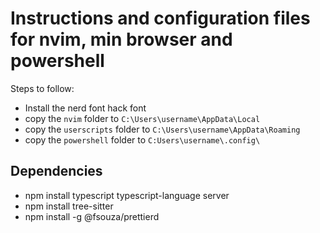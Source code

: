 # Instructions and configuration files for nvim, min browser and powershell
Steps to follow:
* Install the nerd font hack font
* copy the `nvim` folder to `C:\Users\username\AppData\Local`
* copy the `userscripts` folder to `C:\Users\username\AppData\Roaming` 
* copy the `powershell` folder to `C:Users\username\.config\`

## Dependencies 

* npm install typescript typescript-language server
* npm install tree-sitter
* npm install -g @fsouza/prettierd
